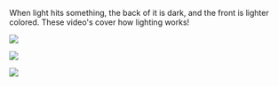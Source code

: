 When light hits something, the back of it is dark, and the front is lighter colored. These video's cover how lighting works!

![](https://www.youtube.com/watch?v=KCqqpXQiWcY)

![](https://www.youtube.com/watch?v=jRNSVSJAadc)

![](https://www.youtube.com/watch?v=SjBJKHhNJpM)